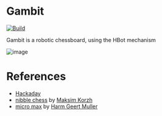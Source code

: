# Gambit
[![Build](../../actions/workflows/build.yml/badge.svg)](../../actions/workflows/build.yml)

Gambit is a robotic chessboard, using the HBot mechanism

![image](https://github.com/bungogood/gambit-board/assets/49326541/d9cc9700-85d9-4ce3-9050-ed555c96e772)

# References
- [Hackaday](https://hackaday.io/project/192559-gambit)
- [nibble chess](https://github.com/maksimKorzh/nibble-chess) by [Maksim Korzh](https://www.chessprogramming.org/Maksim_Korzh)
- [micro max](https://www.chessprogramming.org/Micro-Max) by [Harm Geert Muller](https://www.chessprogramming.org/Harm_Geert_Muller)
